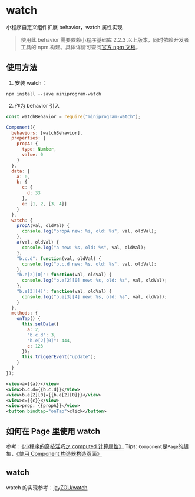 # watch

小程序自定义组件扩展 behavior，watch 属性实现

> 使用此 behavior 需要依赖小程序基础库 2.2.3 以上版本，同时依赖开发者工具的 npm 构建。具体详情可查阅[官方 npm 文档](https://developers.weixin.qq.com/miniprogram/dev/devtools/npm.html)。

## 使用方法

1. 安装 watch：

```
npm install --save miniprogram-watch
```

2. 作为 behavior 引入

```js
const watchBehavior = require("miniprogram-watch");

Component({
  behaviors: [watchBehavior],
  properties: {
    propA: {
      type: Number,
      value: 0
    }
  },
  data: {
    a: 0,
    b: {
      c: {
        d: 33
      },
      e: [1, 2, [3, 4]]
    }
  },
  watch: {
    propA(val, oldVal) {
      console.log("propA new: %s, old: %s", val, oldVal);
    },
    a(val, oldVal) {
      console.log("a new: %s, old: %s", val, oldVal);
    },
    "b.c.d": function(val, oldVal) {
      console.log("b.c.d new: %s, old: %s", val, oldVal);
    },
    "b.e[2][0]": function(val, oldVal) {
      console.log("b.e[2][0] new: %s, old: %s", val, oldVal);
    },
    "b.e[3][4]": function(val, oldVal) {
      console.log("b.e[3][4] new: %s, old: %s", val, oldVal);
    }
  },
  methods: {
    onTap() {
      this.setData({
        a: 2,
        "b.c.d": 3,
        "b.e[2][0]": 444,
        c: 123
      });
      this.triggerEvent("update");
    }
  }
});
```

```xml
<view>a={{a}}</view>
<view>b.c.d={{b.c.d}}</view>
<view>b.e[2][0]={{b.e[2][0]}}</view>
<view>c={{c}}</view>
<view>prop: {{propA}}</view>
<button bindtap="onTap">click</button>
```

## 如何在 Page 里使用 watch

参考：[《小程序的奇技淫巧之 computed 计算属性》](https://godbasin.github.io/2018/12/23/wxapp-computed/)
Tips: `Component`是`Page`的超集，[《使用 Component 构造器构造页面》](https://developers.weixin.qq.com/miniprogram/dev/framework/custom-component/component.html)

## watch

watch 的实现参考：[jayZOU/watch](https://github.com/jayZOU/watch)
